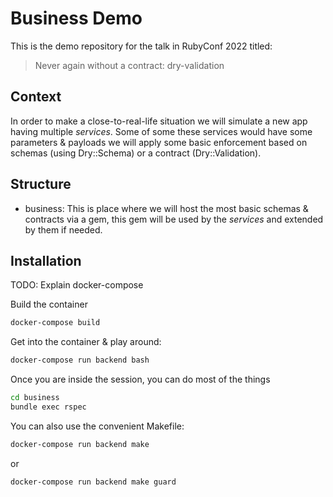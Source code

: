 Business Demo
=======

This is the demo repository for the talk in RubyConf 2022 titled:

> Never again without a contract: dry-validation


Context
-------

In order to make a close-to-real-life situation we will simulate a
new app having multiple _services_. Some of some these services would
have some parameters & payloads we will apply some basic enforcement
based on schemas (using Dry::Schema) or a contract (Dry::Validation).

Structure
-------

- business: This is place where we will host the most basic schemas & contracts
            via a gem, this gem will be used by the _services_ and extended by
            them if needed.

Installation
-------

TODO: Explain docker-compose

Build the container

```sh
docker-compose build
```

Get into the container & play around:

```sh
docker-compose run backend bash
```

Once you are inside the session, you can do most of the things

```sh
cd business
bundle exec rspec
```

You can also use the convenient Makefile:

```sh
docker-compose run backend make
```

or

```sh
docker-compose run backend make guard
```
